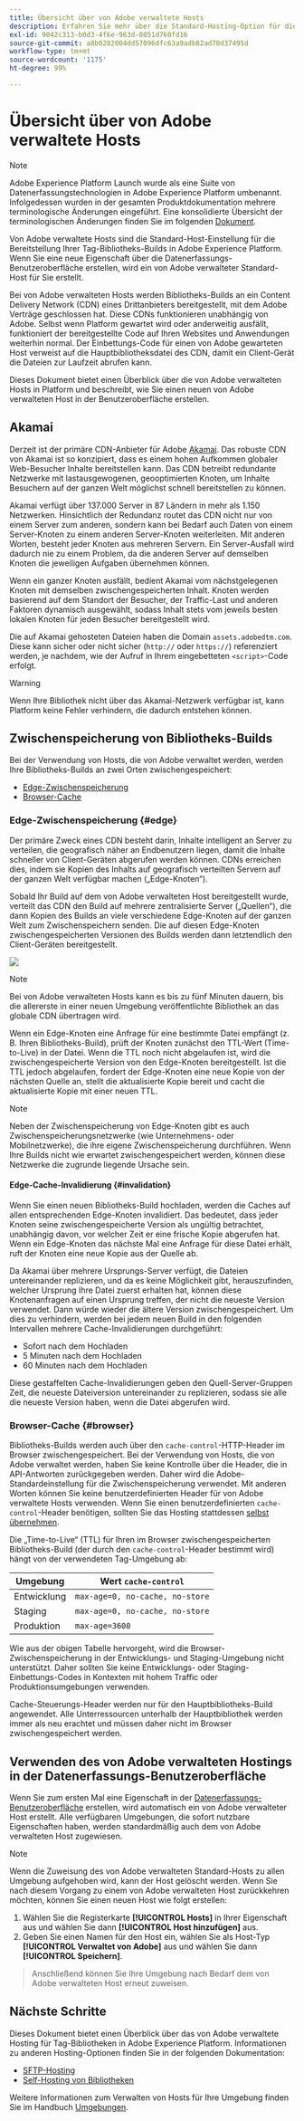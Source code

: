 ```yaml
---
title: Übersicht über von Adobe verwaltete Hosts
description: Erfahren Sie mehr über die Standard-Hosting-Option für die Bereitstellung von Tag-Bibliotheks-Builds in Adobe Experience Platform.
exl-id: 9042c313-b0d3-4f6e-963d-0051d760fd16
source-git-commit: a8b0282004dd57096dfc63a9adb82ad70d37495d
workflow-type: tm+mt
source-wordcount: '1175'
ht-degree: 99%

---
```


# Übersicht über von Adobe verwaltete Hosts

>[!NOTE]
>
>Adobe Experience Platform Launch wurde als eine Suite von Datenerfassungstechnologien in Adobe Experience Platform umbenannt. Infolgedessen wurden in der gesamten Produktdokumentation mehrere terminologische Änderungen eingeführt. Eine konsolidierte Übersicht der terminologischen Änderungen finden Sie im folgenden [Dokument](../../../term-updates.md).

Von Adobe verwaltete Hosts sind die Standard-Host-Einstellung für die Bereitstellung Ihrer Tag-Bibliotheks-Builds in Adobe Experience Platform. Wenn Sie eine neue Eigenschaft über die Datenerfassungs-Benutzeroberfläche erstellen, wird ein von Adobe verwalteter Standard-Host für Sie erstellt.

Bei von Adobe verwalteten Hosts werden Bibliotheks-Builds an ein Content Delivery Network (CDN) eines Drittanbieters bereitgestellt, mit dem Adobe Verträge geschlossen hat. Diese CDNs funktionieren unabhängig von Adobe. Selbst wenn Platform gewartet wird oder anderweitig ausfällt, funktioniert der bereitgestellte Code auf Ihren Websites und Anwendungen weiterhin normal. Der Einbettungs-Code für einen von Adobe gewarteten Host verweist auf die Hauptbibliotheksdatei des CDN, damit ein Client-Gerät die Dateien zur Laufzeit abrufen kann.

Dieses Dokument bietet einen Überblick über die von Adobe verwalteten Hosts in Platform und beschreibt, wie Sie einen neuen von Adobe verwalteten Host in der Benutzeroberfläche erstellen.

## Akamai

Derzeit ist der primäre CDN-Anbieter für Adobe [Akamai](https://www.akamai.com/de). Das robuste CDN von Akamai ist so konzipiert, dass es einem hohen Aufkommen globaler Web-Besucher Inhalte bereitstellen kann. Das CDN betreibt redundante Netzwerke mit lastausgewogenen, geooptimierten Knoten, um Inhalte Besuchern auf der ganzen Welt möglichst schnell bereitstellen zu können.

Akamai verfügt über 137.000 Server in 87 Ländern in mehr als 1.150 Netzwerken. Hinsichtlich der Redundanz routet das CDN nicht nur von einem Server zum anderen, sondern kann bei Bedarf auch Daten von einem Server-Knoten zu einem anderen Server-Knoten weiterleiten. Mit anderen Worten, besteht jeder Knoten aus mehreren Servern. Ein Server-Ausfall wird dadurch nie zu einem Problem, da die anderen Server auf demselben Knoten die jeweiligen Aufgaben übernehmen können.

Wenn ein ganzer Knoten ausfällt, bedient Akamai vom nächstgelegenen Knoten mit demselben zwischengespeicherten Inhalt. Knoten werden basierend auf dem Standort der Besucher, der Traffic-Last und anderen Faktoren dynamisch ausgewählt, sodass Inhalt stets vom jeweils besten lokalen Knoten für jeden Besucher bereitgestellt wird.

Die auf Akamai gehosteten Dateien haben die Domain `assets.adobedtm.com`. Diese kann sicher oder nicht sicher (`http://` oder `https://`) referenziert werden, je nachdem, wie der Aufruf in Ihrem eingebetteten `<script>`-Code erfolgt.

>[!WARNING]
>
>Wenn Ihre Bibliothek nicht über das Akamai-Netzwerk verfügbar ist, kann Platform keine Fehler verhindern, die dadurch entstehen können.

## Zwischenspeicherung von Bibliotheks-Builds

Bei der Verwendung von Hosts, die von Adobe verwaltet werden, werden Ihre Bibliotheks-Builds an zwei Orten zwischengespeichert:

* [Edge-Zwischenspeicherung](#edge)
* [Browser-Cache](#browser)

### Edge-Zwischenspeicherung {#edge}

Der primäre Zweck eines CDN besteht darin, Inhalte intelligent an Server zu verteilen, die geografisch näher an Endbenutzern liegen, damit die Inhalte schneller von Client-Geräten abgerufen werden können. CDNs erreichen dies, indem sie Kopien des Inhalts auf geografisch verteilten Servern auf der ganzen Welt verfügbar machen („Edge-Knoten“).

Sobald Ihr Build auf dem von Adobe verwalteten Host bereitgestellt wurde, verteilt das CDN den Build auf mehrere zentralisierte Server („Quellen“), die dann Kopien des Builds an viele verschiedene Edge-Knoten auf der ganzen Welt zum Zwischenspeichern senden. Die auf diesen Edge-Knoten zwischengespeicherten Versionen des Builds werden dann letztendlich den Client-Geräten bereitgestellt.

![](../images/cdn-diagram.png)

>[!NOTE]
>
>Bei von Adobe verwalteten Hosts kann es bis zu fünf Minuten dauern, bis die allererste in einer neuen Umgebung veröffentlichte Bibliothek an das globale CDN übertragen wird.

Wenn ein Edge-Knoten eine Anfrage für eine bestimmte Datei empfängt (z. B. Ihren Bibliotheks-Build), prüft der Knoten zunächst den TTL-Wert (Time-to-Live) in der Datei. Wenn die TTL noch nicht abgelaufen ist, wird die zwischengespeicherte Version von den Edge-Knoten bereitgestellt. Ist die TTL jedoch abgelaufen, fordert der Edge-Knoten eine neue Kopie von der nächsten Quelle an, stellt die aktualisierte Kopie bereit und cacht die aktualisierte Kopie mit einer neuen TTL.

>[!NOTE]
>
>Neben der Zwischenspeicherung von Edge-Knoten gibt es auch Zwischenspeicherungsnetzwerke (wie Unternehmens- oder Mobilnetzwerke), die ihre eigene Zwischenspeicherung durchführen. Wenn Ihre Builds nicht wie erwartet zwischengespeichert werden, können diese Netzwerke die zugrunde liegende Ursache sein.

#### Edge-Cache-Invalidierung {#invalidation}

Wenn Sie einen neuen Bibliotheks-Build hochladen, werden die Caches auf allen entsprechenden Edge-Knoten invalidiert. Das bedeutet, dass jeder Knoten seine zwischengespeicherte Version als ungültig betrachtet, unabhängig davon, vor welcher Zeit er eine frische Kopie abgerufen hat. Wenn ein Edge-Knoten das nächste Mal eine Anfrage für diese Datei erhält, ruft der Knoten eine neue Kopie aus der Quelle ab.

Da Akamai über mehrere Ursprungs-Server verfügt, die Dateien untereinander replizieren, und da es keine Möglichkeit gibt, herauszufinden, welcher Ursprung Ihre Datei zuerst erhalten hat, können diese Knotenanfragen auf einen Ursprung treffen, der nicht die neueste Version verwendet. Dann würde wieder die ältere Version zwischengespeichert. Um dies zu verhindern, werden bei jedem neuen Build in den folgenden Intervallen mehrere Cache-Invalidierungen durchgeführt:

* Sofort nach dem Hochladen
* 5 Minuten nach dem Hochladen
* 60 Minuten nach dem Hochladen

Diese gestaffelten Cache-Invalidierungen geben den Quell-Server-Gruppen Zeit, die neueste Dateiversion untereinander zu replizieren, sodass sie alle die neueste Version haben, wenn die Datei abgerufen wird.

### Browser-Cache {#browser}

Bibliotheks-Builds werden auch über den `cache-control`-HTTP-Header im Browser zwischengespeichert. Bei der Verwendung von Hosts, die von Adobe verwaltet werden, haben Sie keine Kontrolle über die Header, die in API-Antworten zurückgegeben werden. Daher wird die Adobe-Standardeinstellung für die Zwischenspeicherung verwendet. Mit anderen Worten können Sie keine benutzerdefinierten Header für von Adobe verwaltete Hosts verwenden. Wenn Sie einen benutzerdefinierten `cache-control`-Header benötigen, sollten Sie das Hosting stattdessen [selbst übernehmen](self-hosting-libraries.md).

Die „Time-to-Live“ (TTL) für Ihren im Browser zwischengespeicherten Bibliotheks-Build (der durch den `cache-control`-Header bestimmt wird) hängt von der verwendeten Tag-Umgebung ab:

| Umgebung | Wert `cache-control` |
| --- | --- |
| Entwicklung | `max-age=0, no-cache, no-store` |
| Staging | `max-age=0, no-cache, no-store` |
| Produktion | `max-age=3600` |

Wie aus der obigen Tabelle hervorgeht, wird die Browser-Zwischenspeicherung in der Entwicklungs- und Staging-Umgebung nicht unterstützt. Daher sollten Sie keine Entwicklungs- oder Staging-Einbettungs-Codes in Kontexten mit hohem Traffic oder Produktionsumgebungen verwenden.

Cache-Steuerungs-Header werden nur für den Hauptbibliotheks-Build angewendet. Alle Unterressourcen unterhalb der Hauptbibliothek werden immer als neu erachtet und müssen daher nicht im Browser zwischengespeichert werden.

## Verwenden des von Adobe verwalteten Hostings in der Datenerfassungs-Benutzeroberfläche

Wenn Sie zum ersten Mal eine Eigenschaft in der [Datenerfassungs-Benutzeroberfläche](https://experience.adobe.com/#/data-collection/) erstellen, wird automatisch ein von Adobe verwalteter Host erstellt. Alle verfügbaren Umgebungen, die sofort nutzbare Eigenschaften haben, werden standardmäßig auch dem von Adobe verwalteten Host zugewiesen.

>[!NOTE]
>
>Wenn die Zuweisung des von Adobe verwalteten Standard-Hosts zu allen Umgebung aufgehoben wird, kann der Host gelöscht werden. Wenn Sie nach diesem Vorgang zu einem von Adobe verwalteten Host zurückkehren möchten, können Sie einen neuen Host wie folgt erstellen:
>
>1. Wählen Sie die Registerkarte **[!UICONTROL Hosts]** in Ihrer Eigenschaft aus und wählen Sie dann **[!UICONTROL Host hinzufügen]** aus.
>1. Geben Sie einen Namen für den Host ein, wählen Sie als Host-Typ **[!UICONTROL Verwaltet von Adobe]** aus und wählen Sie dann **[!UICONTROL Speichern]**.

>
>Anschließend können Sie Ihre Umgebung nach Bedarf dem von Adobe verwalteten Host erneut zuweisen.

## Nächste Schritte

Dieses Dokument bietet einen Überblick über das von Adobe verwaltete Hosting für Tag-Bibliotheken in Adobe Experience Platform. Informationen zu anderen Hosting-Optionen finden Sie in der folgenden Dokumentation:

* [SFTP-Hosting](./sftp-host.md)
* [Self-Hosting von Bibliotheken](./self-hosting-libraries.md)

Weitere Informationen zum Verwalten von Hosts für Ihre Umgebung finden Sie im Handbuch [Umgebungen](../environments.md).
